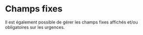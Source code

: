 # Champs fixes

Il est également possible de gérer les champs fixes affichés et/ou obligatoires sur les urgences.

<figure><img src="../../../.gitbook/assets/Capture d’écran 2025-08-14 à 15.35.38.png" alt=""><figcaption></figcaption></figure>
